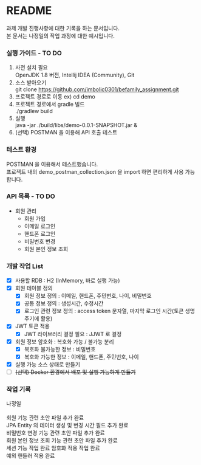 # README #

과제 개발 진행사항에 대한 기록을 하는 문서입니다.<br>
본 문서는 나정일의 작업 과정에 대한 예시입니다.


### 실행 가이드 - TO DO
1. 사전 설치 필요 <br> OpenJDK 1.8 버전, Intellij IDEA (Community), Git
2. 소스 받아오기<br> git clone https://github.com/imbolic0301/befamily_assignment.git
3. 프로젝트 경로로 이동 ex) cd demo <br>
4. 프로젝트 경로에서 gradle 빌드 <br> ./gradlew build
5. 실행 <br> java -jar ./build/libs/demo-0.0.1-SNAPSHOT.jar &
6. (선택) POSTMAN 을 이용해 API 호출 테스트

### 테스트 환경
POSTMAN 을 이용해서 테스트했습니다.  
프로젝트 내의 demo_postman_collection.json 을 import 하면 편리하게 사용 가능합니다.

### API 목록 - TO DO

+ 회원 관리
  + 회원 가입
  + 이메일 로그인
  + 핸드폰 로그인
  + 비밀번호 변경
  + 회원 본인 정보 조회
  
### 개발 작업 List

- [x] 사용할 RDB : H2 (InMemory, 바로 실행 가능)
- [x] 회원 테이블 정의
  - [x] 회원 정보 정의 : 이메일, 핸드폰, 주민번호, 나이, 비밀번호
  - [x] 공통 정보 정의 : 생성시간, 수정시간
  - [x] 로그인 관련 정보 정의 : access token 문자열, 마지막 로그인 시간(토큰 생명주기에 활용)
- [x] JWT 토큰 적용
  - [x] JWT 라이브러리 결정 필요 : JJWT 로 결정
- [x] 회원 정보 암호화 : 복호화 가능 / 불가능 분리
  - [x] 복호화 불가능한 정보 : 비밀번호
  - [x] 복호화 가능한 정보 : 이메일, 핸드폰, 주민번호, 나이
- [x] 실행 가능 소스 상태로 만들기
- [ ] ~~(선택) Docker 환경에서 배포 및 실행 가능하게 만들기~~

### 작업 기록
나정일  
<br>
회원 기능 관련 초안 파일 추가 완료
<br>
JPA Entity 의 데이터 생성 및 변경 시간 필드 추가 완료
<br>
비밀번호 변경 기능 관련 초안 파일 추가 완료  
회원 본인 정보 조회 기능 관련 초안 파일 추가 완료  
세션 기능 작업 완료
암호화 적용 작업 완료  
예외 핸들러 적용 완료



